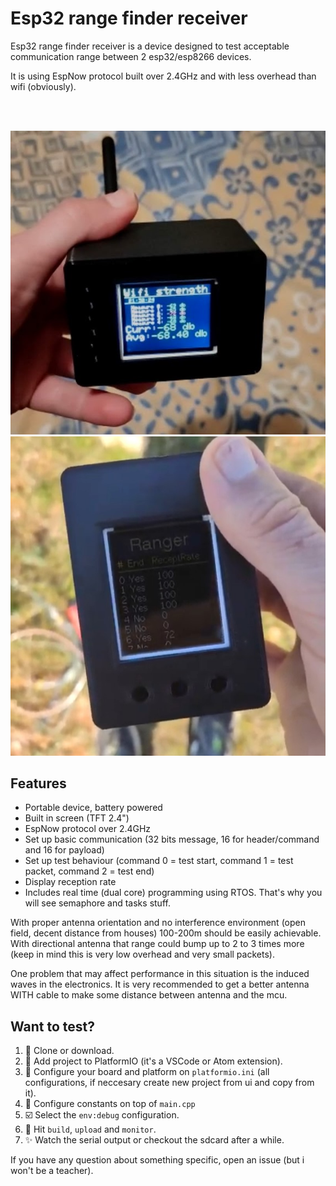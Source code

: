 # Esp32 range finder receiver

Esp32 range finder receiver is a device designed to test acceptable communication range between 2 esp32/esp8266 devices.

It is using EspNow protocol built over 2.4GHz and with less overhead than wifi (obviously).

<br><br>
<div align="center">

![portable device](./img/esp32-tv.jpg?raw=true "Hardware")
![Test result](./img/range-finder-test.jpg?raw=true "Test result")
</div>

## Features
* Portable device, battery powered
* Built in screen (TFT 2.4")
* EspNow protocol over 2.4GHz
* Set up basic communication (32 bits message, 16 for header/command and 16 for payload)
* Set up test behaviour (command 0 = test start, command 1 = test packet, command 2 = test end)
* Display reception rate
* Includes real time (dual core) programming using RTOS. That's why you will see semaphore and tasks stuff.

With proper antenna orientation and no interference environment (open field, decent distance from houses) 100-200m should be easily achievable. With directional antenna that range could bump up to 2 to 3 times more (keep in mind this is very low overhead and very small packets).

One problem that may affect performance in this situation is the induced waves in the electronics. It is very recommended to get a better antenna WITH cable to make some distance between antenna and the mcu.

## Want to test?

1. :open_file_folder: Clone or download.
2. :memo: Add project to PlatformIO (it's a VSCode or Atom extension).
3. :memo: Configure your board and platform on `platformio.ini` (all configurations, if neccesary create new project from ui and copy from it).
4. :memo: Configure constants on top of `main.cpp`
5. :ballot_box_with_check: Select the `env:debug` configuration.
6. :rocket: Hit `build`, `upload` and `monitor`.
7. :sparkles: Watch the serial output or checkout the sdcard after a while.

If you have any question about something specific, open an issue (but i won't be a teacher).